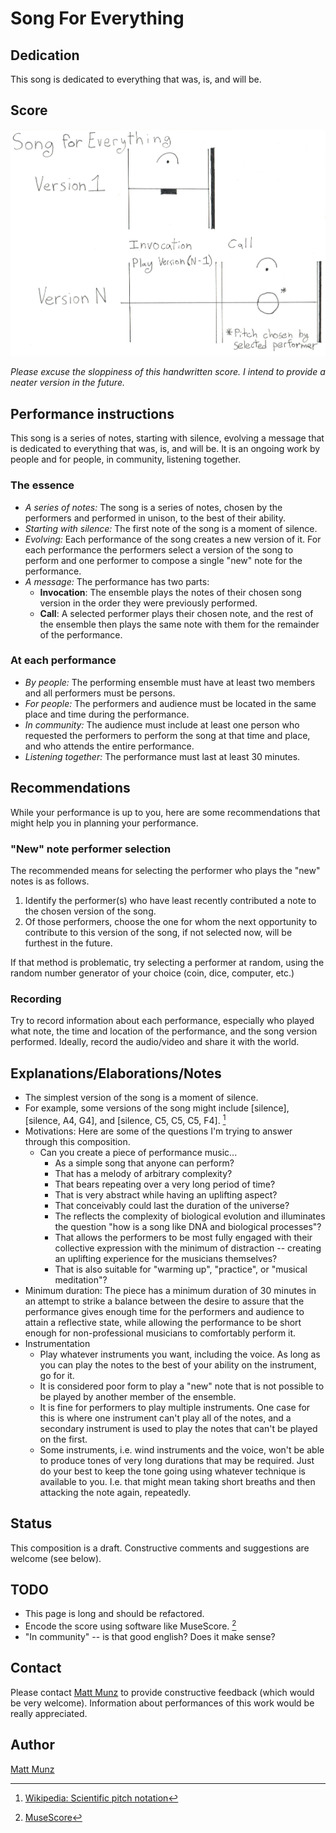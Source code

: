 
# Song For Everything

## Dedication

This song is dedicated to everything that was, is, and will be.

## Score

![Song for Everything score](SongForEverything.score.jpeg "Song for Everything score")

_Please excuse the sloppiness of this handwritten score. I intend to provide a neater version in the 
 future._

## Performance instructions

This song is a series of notes, starting with silence, evolving a message that is dedicated to everything that was, is, and will be. It is an ongoing work by people and for people, in community, listening together.
    
### The essence

* _A series of notes:_ The song is a series of notes, chosen by the performers and performed in unison, to the best of their ability.
* _Starting with silence:_ The first note of the song is a moment of silence.   
* _Evolving:_ Each performance of the song creates a new version of it. For each performance the performers select a version of the song to perform and one performer to compose a single "new" note for the performance.
* _A message:_ The performance has two parts:
  * **Invocation**: The ensemble plays the notes of their chosen song version in the order they were previously performed. 
  * **Call**: A selected performer plays their chosen note, and the rest of the ensemble then plays the same note with them for the remainder of the performance. 

### At each performance

* _By people:_ The performing ensemble must have at least two members and all performers must be persons.
* _For people:_ The performers and audience must be located in the same place and time during the performance. 
* _In community:_ The audience must include at least one person who requested the performers to perform the song 
  at that time and place, and who attends the entire performance.
* _Listening together:_ The performance must last at least 30 minutes. 

## Recommendations

While your performance is up to you, here are some recommendations that might help you in planning your performance.

### "New" note performer selection

The recommended means for selecting the performer who plays the "new" notes is as follows.

1. Identify the performer(s) who have least recently contributed a note to the chosen version of the song.
2. Of those performers, choose the one for whom the next opportunity to contribute to this version of the song, if not selected now, will be furthest in the future. 

If that method is problematic, try selecting a performer at random, using the random number generator of your choice (coin, dice, computer, etc.)  

### Recording

Try to record information about each performance, especially who played what note, the time and location of the performance, and the song version performed. Ideally, record the audio/video and share it with the world.
  
## Explanations/Elaborations/Notes

* The simplest version of the song is a moment of silence.
* For example, some versions of the song might include [silence], [silence, A4, G4], and [silence, C5, C5, C5, F4]. [^1]
* Motivations: Here are some of the questions I'm trying to answer through this composition.
  * Can you create a piece of performance music...
     * As a simple song that anyone can perform?
     * That has a melody of arbitrary complexity?
     * That bears repeating over a very long period of time?
     * That is very abstract while having an uplifting aspect?
     * That conceivably could last the duration of the universe?
     * The reflects the complexity of biological evolution and illuminates the question "how is a song like DNA and biological processes"?
     * That allows the performers to be most fully engaged with their collective expression with the minimum of distraction -- creating an uplifting experience for the musicians themselves?
     * That is also suitable for "warming up", "practice", or "musical meditation"?
* Minimum duration: The piece has a minimum duration of 30 minutes in an attempt to strike a balance between the desire to assure that the performance gives enough time for the performers and audience to attain a reflective state, while allowing the performance to be short enough for non-professional musicians to comfortably perform it.
* Instrumentation
  * Play whatever instruments you want, including the voice. As long as you can play the notes to the best of your ability on the instrument, go for it. 
  * It is considered poor form to play a "new" note that is not possible to be played by another member of the ensemble. 
  * It is fine for performers to play multiple instruments. One case for this is where one instrument can't play all of the notes, and a secondary instrument is used to play the notes that can't be played on the first. 
  * Some instruments, i.e. wind instruments and the voice, won't be able to produce tones of very long durations that may be required. Just do your best to keep the tone going using whatever technique is available to you. I.e. that might mean taking short breaths and then attacking the note again, repeatedly. 

## Status

This composition is a draft. Constructive comments and suggestions are welcome (see below). 

## TODO

* This page is long and should be refactored.
* Encode the score using software like MuseScore. [^2]
* "In community" -- is that good english? Does it make sense?

## Contact

Please contact [Matt Munz](https://github.com/mattmunz) to provide constructive feedback (which would be very welcome). 
Information about performances of this work would be really appreciated. 

## Author

[Matt Munz](https://github.com/mattmunz)

[^1]: [Wikipedia: Scientific pitch notation](https://en.wikipedia.org/wiki/Scientific_pitch_notation)
[^2]: [MuseScore](https://musescore.org)
